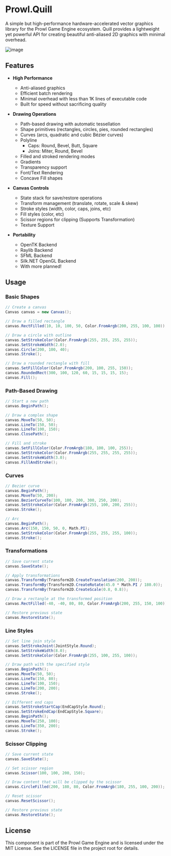 # Prowl.Quill
A simple but high-performance hardware-accelerated vector graphics library for the Prowl Game Engine ecosystem. Quill provides a lightweight yet powerful API for creating beautiful anti-aliased 2D graphics with minimal overhead.

![image](https://github.com/user-attachments/assets/31133a2c-d880-476e-b024-a1a054f9da8c)


## Features

- **High Performance**
  - Anti-aliased graphics
  - Efficient batch rendering
  - Minimal overhead with less than 1K lines of executable code
  - Built for speed without sacrificing quality

- **Drawing Operations**
  - Path-based drawing with automatic tessellation
  - Shape primitives (rectangles, circles, pies, rounded rectangles)
  - Curves (arcs, quadratic and cubic Bézier curves)
  - Polyline
	- Caps: Round, Bevel, Butt, Square
	- Joins: Miter, Round, Bevel
  - Filled and stroked rendering modes
  - Gradients
  - Transparency support
  - Font/Text Rendering
  - Concave Fill shapes

- **Canvas Controls**
  - State stack for save/restore operations
  - Transform management (translate, rotate, scale & skew)
  - Stroke styles (width, color, caps, joins, etc)
  - Fill styles (color, etc)
  - Scissor regions for clipping (Supports Transformation)
  - Texture Support

- **Portability**
  - OpenTK Backend
  - Raylib Backend
  - SFML Backend
  - Silk.NET OpenGL Backend
  - With more planned!

## Usage

### Basic Shapes

```csharp
// Create a canvas
Canvas canvas = new Canvas();

// Draw a filled rectangle
canvas.RectFilled(10, 10, 100, 50, Color.FromArgb(200, 255, 100, 100));

// Draw a circle with outline
canvas.SetStrokeColor(Color.FromArgb(255, 255, 255, 255));
canvas.SetStrokeWidth(2.0);
canvas.Circle(200, 100, 40);
canvas.Stroke();

// Draw a rounded rectangle with fill
canvas.SetFillColor(Color.FromArgb(200, 100, 255, 150));
canvas.RoundedRect(300, 100, 120, 60, 15, 15, 15, 15);
canvas.Fill();
```

### Path-Based Drawing

```csharp
// Start a new path
canvas.BeginPath();

// Draw a complex shape
canvas.MoveTo(50, 50);
canvas.LineTo(150, 50);
canvas.LineTo(100, 150);
canvas.ClosePath();

// Fill and stroke
canvas.SetFillColor(Color.FromArgb(180, 100, 100, 255));
canvas.SetStrokeColor(Color.FromArgb(255, 255, 255, 255));
canvas.SetStrokeWidth(3.0);
canvas.FillAndStroke();
```

### Curves

```csharp
// Bezier curve
canvas.BeginPath();
canvas.MoveTo(50, 200);
canvas.BezierCurveTo(100, 100, 200, 300, 250, 200);
canvas.SetStrokeColor(Color.FromArgb(255, 100, 200, 255));
canvas.Stroke();

// Arc
canvas.BeginPath();
canvas.Arc(150, 150, 50, 0, Math.PI);
canvas.SetStrokeColor(Color.FromArgb(255, 255, 255, 100));
canvas.Stroke();
```

### Transformations

```csharp
// Save current state
canvas.SaveState();

// Apply transformations
canvas.TransformBy(Transform2D.CreateTranslation(200, 200));
canvas.TransformBy(Transform2D.CreateRotate(45.0 * Math.PI / 180.0));
canvas.TransformBy(Transform2D.CreateScale(0.8, 0.8));

// Draw a rectangle at the transformed position
canvas.RectFilled(-40, -40, 80, 80, Color.FromArgb(200, 255, 150, 100));

// Restore previous state
canvas.RestoreState();
```

### Line Styles

```csharp
// Set line join style
canvas.SetStrokeJoint(JointStyle.Round);
canvas.SetStrokeWidth(8.0);
canvas.SetStrokeColor(Color.FromArgb(255, 100, 255, 100));

// Draw path with the specified style
canvas.BeginPath();
canvas.MoveTo(50, 50);
canvas.LineTo(150, 80);
canvas.LineTo(100, 150);
canvas.LineTo(200, 200);
canvas.Stroke();

// Different end caps
canvas.SetStrokeStartCap(EndCapStyle.Round);
canvas.SetStrokeEndCap(EndCapStyle.Square);
canvas.BeginPath();
canvas.MoveTo(250, 100);
canvas.LineTo(350, 200);
canvas.Stroke();
```

### Scissor Clipping

```csharp
// Save current state
canvas.SaveState();

// Set scissor region
canvas.Scissor(100, 100, 200, 150);

// Draw content that will be clipped by the scissor
canvas.CircleFilled(200, 180, 80, Color.FromArgb(180, 255, 100, 200));

// Reset scissor
canvas.ResetScissor();

// Restore previous state
canvas.RestoreState();
```

## License

This component is part of the Prowl Game Engine and is licensed under the MIT License. See the LICENSE file in the project root for details.
